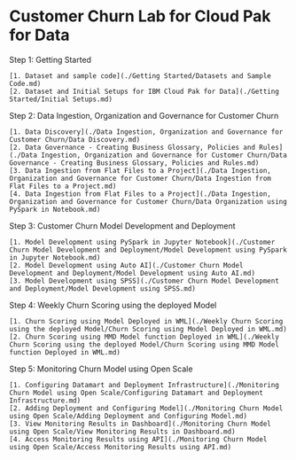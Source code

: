 # Customer Churn Lab for Cloud Pak for Data

Step 1: Getting Started

    [1. Dataset and sample code](./Getting Started/Datasets and Sample Code.md)
    [2. Dataset and Initial Setups for IBM Cloud Pak for Data](./Getting Started/Initial Setups.md)

Step 2: Data Ingestion, Organization and Governance for Customer Churn

    [1. Data Discovery](./Data Ingestion, Organization and Governance for Customer Churn/Data Discovery.md)
    [2. Data Governance - Creating Business Glossary, Policies and Rules](./Data Ingestion, Organization and Governance for Customer Churn/Data Governance - Creating Business Glossary, Policies and Rules.md)
    [3. Data Ingestion from Flat Files to a Project](./Data Ingestion, Organization and Governance for Customer Churn/Data Ingestion from Flat Files to a Project.md)
    [4. Data Ingestion from Flat Files to a Project](./Data Ingestion, Organization and Governance for Customer Churn/Data Organization using PySpark in Notebook.md)

Step 3: Customer Churn Model Development and Deployment

    [1. Model Development using PySpark in Jupyter Notebook](./Customer Churn Model Development and Deployment/Model Development using PySpark in Jupyter Notebook.md)
    [2. Model Development using Auto AI](./Customer Churn Model Development and Deployment/Model Development using Auto AI.md)
    [3. Model Development using SPSS](./Customer Churn Model Development and Deployment/Model Development using SPSS.md)
    
Step 4: Weekly Churn Scoring using the deployed Model

    [1. Churn Scoring using Model Deployed in WML](./Weekly Churn Scoring using the deployed Model/Churn Scoring using Model Deployed in WML.md)
    [2. Churn Scoring using MMD Model function Deployed in WML](./Weekly Churn Scoring using the deployed Model/Churn Scoring using MMD Model function Deployed in WML.md)

Step 5: Monitoring Churn Model using Open Scale

    [1. Configuring Datamart and Deployment Infrastructure](./Monitoring Churn Model using Open Scale/Configuring Datamart and Deployment Infrastructure.md)
    [2. Adding Deployment and Configuring Model](./Monitoring Churn Model using Open Scale/Adding Deployment and Configuring Model.md)
    [3. View Monitoring Results in Dashboard](./Monitoring Churn Model using Open Scale/View Monitoring Results in Dashboard.md)
    [4. Access Monitoring Results using API](./Monitoring Churn Model using Open Scale/Access Monitoring Results using API.md)
